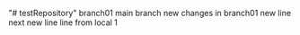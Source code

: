 "# testRepository" 
branch01
main branch
new changes in branch01
new line
next new line
line from local
1

